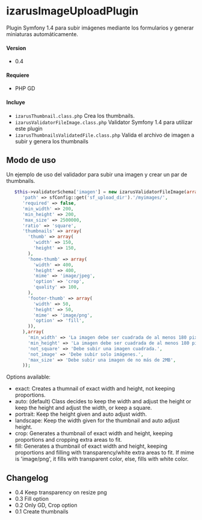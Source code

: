 izarusImageUploadPlugin
=======================

Plugin Symfony 1.4 para subir imágenes mediante los formularios y generar miniaturas automáticamente.

#### Version
* 0.4

#### Requiere
* PHP GD

#### Incluye
* `izarusThumbnail.class.php` Crea los thumbnails.
* `izarusValidatorFileImage.class.php` Validator Symfony 1.4 para utilizar este plugin
* `izarusThumbnailsValidatedFile.class.php` Valida el archivo de imagen a subir y genera los thumbnails

## Modo de uso

Un ejemplo de uso del validador para subir una imagen y crear un par de thumbnails.

```php
   $this->validatorSchema['imagen'] = new izarusValidatorFileImage(array(
      'path' => sfConfig::get('sf_upload_dir').'/myimages/',
      'required' => false,
      'min_width' => 200,
      'min_height' => 200,
      'max_size' => 2500000,
      'ratio' => 'square',
      'thumbnails' => array(
        'thumb' => array(
          'width' => 150,
          'height' => 150,
        ),
        'home-thumb' => array(
          'width' => 400,
          'height' => 400,
          'mime' => 'image/jpeg',
          'option' => 'crop',
          'quality' => 100,
        ),
        'footer-thumb' => array(
          'width' => 50,
          'height' => 50,
          'mime' => 'image/png',
          'option' => 'fill',
        )),
      ),array(
        'min_width' => 'La imagen debe ser cuadrada de al menos 180 pixeles de ancho.',
        'min_height' => 'La imagen debe ser cuadrada de al menos 180 pixeles de alto.',
        'not_square' => 'Debe subir una imagen cuadrada.',
        'not_image' => 'Debe subir solo imágenes.',
        'max_size' => 'Debe subir una imagen de no más de 2MB',
      ));
```

Options available:

* exact: Creates a thumnail of exact width and height, not keeping proportions.
* auto: (default) Class decides to keep the width and adjust the height or keep the height and adjust the width, or keep a square.
* portrait: Keep the height given and auto adjust width.
* landscape: Keep the width given for the thumbnail and auto adjust height.
* crop: Generates a thumbnail of exact width and height, keeping proportions and cropping extra areas to fit.
* fill: Generates a thumbnail of exact width and height, keeping proportions and filling with transparency/white extra areas to fit. If mime is 'image/png', it fills with transparent color, else, fills with white color.

## Changelog

* 0.4 Keep transparency on resize png
* 0.3 Fill option
* 0.2 Only GD, Crop option
* 0.1 Create thumbnails
